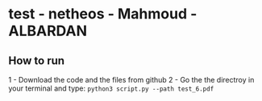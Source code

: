 # test - netheos - Mahmoud - ALBARDAN

## How to run 

1 - Download the code and the files from github
2 - Go the the directroy in your terminal and type:
`python3 script.py --path test_6.pdf` 
